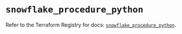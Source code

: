 # `snowflake_procedure_python`

Refer to the Terraform Registry for docs: [`snowflake_procedure_python`](https://registry.terraform.io/providers/snowflakedb/snowflake/2.8.0/docs/resources/procedure_python).
